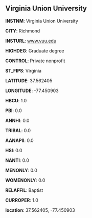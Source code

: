 
Virginia Union University
---
**INSTNM**: Virginia Union University

**CITY**: Richmond

**INSTURL**: www.vuu.edu

**HIGHDEG**: Graduate degree

**CONTROL**: Private nonprofit

**ST_FIPS**: Virginia

**LATITUDE**: 37.562405

**LONGITUDE**: -77.450903

**HBCU**: 1.0

**PBI**: 0.0

**ANNHI**: 0.0

**TRIBAL**: 0.0

**AANAPII**: 0.0

**HSI**: 0.0

**NANTI**: 0.0

**MENONLY**: 0.0

**WOMENONLY**: 0.0

**RELAFFIL**: Baptist

**CURROPER**: 1.0

**location**: 37.562405, -77.450903